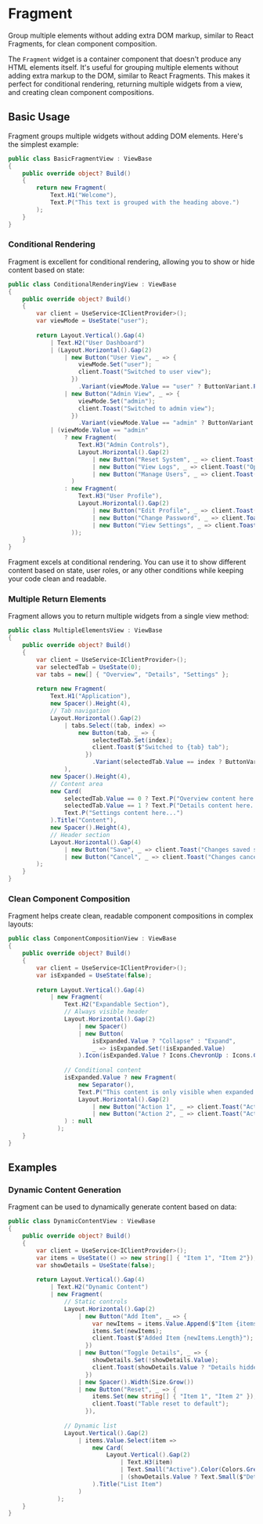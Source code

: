 # Fragment

<Ingress>
Group multiple elements without adding extra DOM markup, similar to React Fragments, for clean component composition.
</Ingress>

The `Fragment` widget is a container component that doesn't produce any HTML elements itself. It's useful for grouping multiple elements without adding extra markup to the DOM, similar to React Fragments. This makes it perfect for conditional rendering, returning multiple widgets from a view, and creating clean component compositions.

## Basic Usage

Fragment groups multiple widgets without adding DOM elements. Here's the simplest example:

```csharp demo-tabs
public class BasicFragmentView : ViewBase
{
    public override object? Build()
    {
        return new Fragment(
            Text.H1("Welcome"),
            Text.P("This text is grouped with the heading above.")
        );
    }
}
```

### Conditional Rendering

Fragment is excellent for conditional rendering, allowing you to show or hide content based on state:

```csharp demo-tabs
public class ConditionalRenderingView : ViewBase
{
    public override object? Build()
    {
        var client = UseService<IClientProvider>();
        var viewMode = UseState("user"); 
        
        return Layout.Vertical().Gap(4)
            | Text.H2("User Dashboard")
            | (Layout.Horizontal().Gap(2)
                | new Button("User View", _ => {
                    viewMode.Set("user");
                    client.Toast("Switched to user view");
                  })
                    .Variant(viewMode.Value == "user" ? ButtonVariant.Primary : ButtonVariant.Secondary)
                | new Button("Admin View", _ => {
                    viewMode.Set("admin");
                    client.Toast("Switched to admin view");
                  })
                    .Variant(viewMode.Value == "admin" ? ButtonVariant.Primary : ButtonVariant.Secondary))
            | (viewMode.Value == "admin"
                ? new Fragment(
                    Text.H3("Admin Controls"),
                    Layout.Horizontal().Gap(2)
                        | new Button("Reset System", _ => client.Toast("System reset initiated!"), variant: ButtonVariant.Destructive)
                        | new Button("View Logs", _ => client.Toast("Opening system logs..."))
                        | new Button("Manage Users", _ => client.Toast("User management panel opened"))
                  )
                : new Fragment(
                    Text.H3("User Profile"),
                    Layout.Horizontal().Gap(2)
                        | new Button("Edit Profile", _ => client.Toast("Profile editor opened"))
                        | new Button("Change Password", _ => client.Toast("Password change dialog opened"))
                        | new Button("View Settings", _ => client.Toast("User settings displayed"))
                  ));
    }
}
```

<Callout Type="tip">
Fragment excels at conditional rendering. You can use it to show different content based on state, user roles, or any other conditions while keeping your code clean and readable.
</Callout>

### Multiple Return Elements

Fragment allows you to return multiple widgets from a single view method:

```csharp demo-tabs
public class MultipleElementsView : ViewBase
{
    public override object? Build()
    {
        var client = UseService<IClientProvider>();
        var selectedTab = UseState(0);
        var tabs = new[] { "Overview", "Details", "Settings" };
        
        return new Fragment(
            Text.H1("Application"),
            new Spacer().Height(4),
            // Tab navigation
            Layout.Horizontal().Gap(2)
                | tabs.Select((tab, index) => 
                    new Button(tab, _ => {
                        selectedTab.Set(index);
                        client.Toast($"Switched to {tab} tab");
                      })
                        .Variant(selectedTab.Value == index ? ButtonVariant.Primary : ButtonVariant.Secondary)
                ),
            new Spacer().Height(4),
            // Content area
            new Card(
                selectedTab.Value == 0 ? Text.P("Overview content here...") :
                selectedTab.Value == 1 ? Text.P("Details content here...") :
                Text.P("Settings content here...")
            ).Title("Content"),
            new Spacer().Height(4),
            // Header section
            Layout.Horizontal().Gap(4)
                | new Button("Save", _ => client.Toast("Changes saved successfully!"))
                | new Button("Cancel", _ => client.Toast("Changes cancelled"))
        );
    }
}
```

### Clean Component Composition

Fragment helps create clean, readable component compositions in complex layouts:

```csharp demo-tabs
public class ComponentCompositionView : ViewBase
{
    public override object? Build()
    {
        var client = UseService<IClientProvider>();
        var isExpanded = UseState(false);
        
        return Layout.Vertical().Gap(4)
            | new Fragment(
                Text.H2("Expandable Section"),
                // Always visible header
                Layout.Horizontal().Gap(2)
                    | new Spacer()
                    | new Button(
                        isExpanded.Value ? "Collapse" : "Expand",
                        _ => isExpanded.Set(!isExpanded.Value)
                    ).Icon(isExpanded.Value ? Icons.ChevronUp : Icons.ChevronDown),
                
                // Conditional content
                isExpanded.Value ? new Fragment(
                    new Separator(),
                    Text.P("This content is only visible when expanded."),
                    Layout.Horizontal().Gap(2)
                        | new Button("Action 1", _ => client.Toast("Action 1 executed!"))
                        | new Button("Action 2", _ => client.Toast("Action 2 completed"))
                ) : null
              );
    }
}
```

<WidgetDocs Type="Ivy.Fragment" ExtensionTypes="Ivy.FragmentExtensions"  SourceUrl="https://github.com/Ivy-Interactive/Ivy-Framework/blob/main/Ivy/Widgets/Primitives/Fragment.cs"/>

## Examples

### Dynamic Content Generation

Fragment can be used to dynamically generate content based on data:

```csharp demo-tabs
public class DynamicContentView : ViewBase
{
    public override object? Build()
    {
        var client = UseService<IClientProvider>();
        var items = UseState(() => new string[] { "Item 1", "Item 2"});
        var showDetails = UseState(false);
        
        return Layout.Vertical().Gap(4)
            | Text.H2("Dynamic Content")
            | new Fragment(
                // Static controls
                Layout.Horizontal().Gap(2)
                    | new Button("Add Item", _ => {
                        var newItems = items.Value.Append($"Item {items.Value.Length + 1}").ToArray();
                        items.Set(newItems);
                        client.Toast($"Added Item {newItems.Length}");
                      })
                    | new Button("Toggle Details", _ => {
                        showDetails.Set(!showDetails.Value);
                        client.Toast(showDetails.Value ? "Details hidden" : "Details shown");
                      })
                    | new Spacer().Width(Size.Grow())
                    | new Button("Reset", _ => {
                        items.Set(new string[] { "Item 1", "Item 2" });
                        client.Toast("Table reset to default");
                      }),
                
                // Dynamic list
                Layout.Vertical().Gap(2)
                    | items.Value.Select(item => 
                        new Card(
                            Layout.Vertical().Gap(2)
                                | Text.H3(item)
                                | Text.Small("Active").Color(Colors.Green)
                                | (showDetails.Value ? Text.Small($"Details for {item}") : Text.Small("Click 'Toggle Details' to see more"))
                        ).Title("List Item")
                    )
              );
    }
}
```
